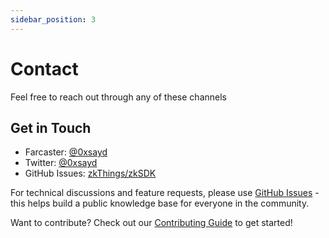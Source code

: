 ```yaml
---
sidebar_position: 3
---
```


# Contact

Feel free to reach out through any of these channels

## Get in Touch
- Farcaster: [@0xsayd](https://warpcast.com/0xsayd)
- Twitter: [@0xsayd](https://twitter.com/0xsayd)
- GitHub Issues: [zkThings/zkSDK](https://github.com/zkThings/zkSDK/issues)

For technical discussions and feature requests, please use [GitHub Issues](https://github.com/zkThings/zkSDK/issues) - this helps build a public knowledge base for everyone in the community.

Want to contribute? Check out our [Contributing Guide](https://github.com/zkThings/zkSDK/blob/main/CONTRIBUTING.md) to get started!